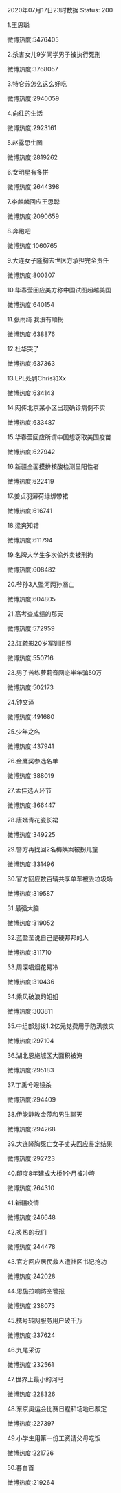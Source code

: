 2020年07月17日23时数据
Status: 200

1.王思聪

微博热度:5476405

2.杀害女儿9岁同学男子被执行死刑

微博热度:3768057

3.特仑苏怎么这么好吃

微博热度:2940059

4.向往的生活

微博热度:2923161

5.赵露思生图

微博热度:2819262

6.女明星有多拼

微博热度:2644398

7.李麒麟回应王思聪

微博热度:2090659

8.奔跑吧

微博热度:1060765

9.大连女子隆胸去世医方承担完全责任

微博热度:800307

10.华春莹回应美方称中国试图超越美国

微博热度:640154

11.张雨绮 我没有顺拐

微博热度:638876

12.杜华哭了

微博热度:637363

13.LPL处罚Chris和Xx

微博热度:634143

14.网传北京某小区出现确诊病例不实

微博热度:633487

15.华春莹回应所谓中国想窃取美国疫苗

微博热度:627942

16.新疆全面摸排核酸检测呈阳性者

微博热度:622419

17.姜贞羽薄荷绿绑带裙

微博热度:616741

18.梁爽知错

微博热度:611794

19.名牌大学生多次偷外卖被刑拘

微博热度:608482

20.爷孙3人坠河两孙溺亡

微博热度:604805

21.高考查成绩的那天

微博热度:572959

22.江疏影20岁军训旧照

微博热度:550716

23.男子苦练萝莉音网恋半年骗50万

微博热度:502173

24.钟文泽

微博热度:491680

25.少年之名

微博热度:437941

26.金鹰奖参选名单

微博热度:388019

27.孟佳选人环节

微博热度:366447

28.唐嫣青花瓷长裙

微博热度:349225

29.警方再找回2名梅姨案被拐儿童

微博热度:331496

30.官方回应数百辆共享单车被丢垃圾场

微博热度:319587

31.最强大脑

微博热度:319052

32.蓝盈莹说自己是硬邦邦的人

微博热度:311710

33.周深唱烟花易冷

微博热度:310436

34.乘风破浪的姐姐

微博热度:303811

35.中组部划拨1.2亿元党费用于防汛救灾

微博热度:297104

36.湖北恩施城区大面积被淹

微博热度:295183

37.丁禹兮眼镜杀

微博热度:294409

38.伊能静教金莎和男生聊天

微博热度:294268

39.大连隆胸死亡女子丈夫回应鉴定结果

微博热度:292723

40.印度8年建成大桥1个月被冲垮

微博热度:264310

41.新疆疫情

微博热度:246648

42.炙热的我们

微博热度:244478

43.官方回应居民救人遭社区书记抢功

微博热度:242028

44.恩施拉响防空警报

微博热度:238073

45.携号转网服务用户破千万

微博热度:237624

46.九尾采访

微博热度:232561

47.世界上最小的河马

微博热度:228326

48.东京奥运会比赛日程和场地已敲定

微博热度:227397

49.小学生用第一份工资请父母吃饭

微博热度:221726

50.暮白首

微博热度:219264


